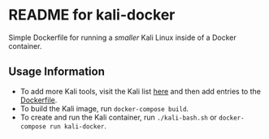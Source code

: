 # README for kali-docker

Simple Dockerfile for running a _smaller_ Kali Linux inside of a Docker container.

## Usage Information

- To add more Kali tools, visit the Kali list [here](https://tools.kali.org/tools-listing) and then add entries to the [Dockerfile](./Dockerfile).
- To build the Kali image, run `docker-compose build`.
- To create and run the Kali container, run `./kali-bash.sh` or `docker-compose run kali-docker`.

